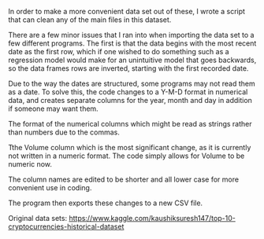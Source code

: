 In order to make a more convenient data set out of these, I wrote a script that can clean any of the main files in this dataset.

There are a few minor issues that I ran into when importing the data set to a few different programs. The first is that the data begins with the most recent date as the first row, which if one wished to do something such as a regression model would make for an unintuitive model that goes backwards, so the data frames rows are inverted, starting with the first recorded date.

Due to the way the dates are structured, some programs may not read them as a date. To solve this, the code changes to a Y-M-D format in numerical data, and creates separate columns for the year, month and day in addition if someone may want them.

The format of the numerical columns which might be read as strings rather than numbers due to the commas.

Tthe Volume column which is the most significant change, as it is currently not written in a numeric format. The code simply allows for Volume to be numeric now.

The column names are edited to be shorter and all lower case for more convenient use in coding.

The program then exports these changes to a new CSV file.

Original data sets: https://www.kaggle.com/kaushiksuresh147/top-10-cryptocurrencies-historical-dataset
